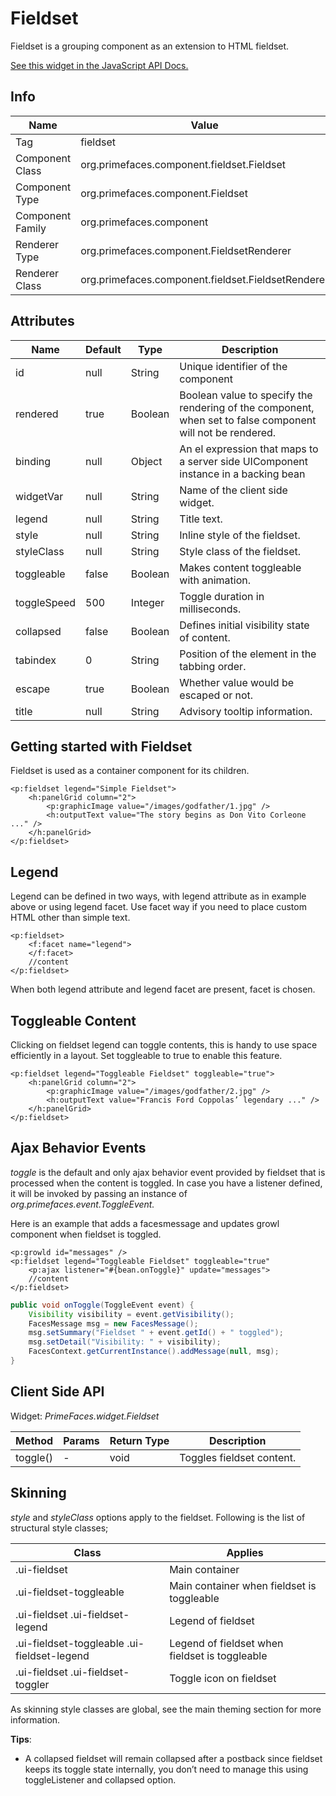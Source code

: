 # Fieldset

Fieldset is a grouping component as an extension to HTML fieldset.

[See this widget in the JavaScript API Docs.](../../jsdocs/classes/primefaces.widget.fieldset.html)

## Info

| Name | Value |
| --- | --- |
| Tag | fieldset
| Component Class | org.primefaces.component.fieldset.Fieldset
| Component Type | org.primefaces.component.Fieldset
| Component Family | org.primefaces.component |
| Renderer Type | org.primefaces.component.FieldsetRenderer
| Renderer Class | org.primefaces.component.fieldset.FieldsetRenderer

## Attributes

| Name | Default | Type | Description |
| --- | --- | --- | --- |
| id | null | String | Unique identifier of the component
| rendered | true | Boolean | Boolean value to specify the rendering of the component, when set to false component will not be rendered.
| binding | null | Object | An el expression that maps to a server side UIComponent instance in a backing bean
| widgetVar | null | String | Name of the client side widget.
| legend | null | String | Title text.
| style | null | String | Inline style of the fieldset.
| styleClass | null | String | Style class of the fieldset.
| toggleable | false | Boolean | Makes content toggleable with animation.
| toggleSpeed | 500 | Integer | Toggle duration in milliseconds.
| collapsed | false | Boolean | Defines initial visibility state of content.
| tabindex | 0 | String | Position of the element in the tabbing order.
| escape | true | Boolean | Whether value would be escaped or not.
| title | null | String | Advisory tooltip information.

## Getting started with Fieldset
Fieldset is used as a container component for its children.

```xhtml
<p:fieldset legend="Simple Fieldset">
    <h:panelGrid column="2">
        <p:graphicImage value="/images/godfather/1.jpg" />
        <h:outputText value="The story begins as Don Vito Corleone ..." />
    </h:panelGrid>
</p:fieldset>
```
## Legend
Legend can be defined in two ways, with legend attribute as in example above or using legend
facet. Use facet way if you need to place custom HTML other than simple text.

```xhtml
<p:fieldset>
    <f:facet name="legend">
    </f:facet>
    //content
</p:fieldset>
```
When both legend attribute and legend facet are present, facet is chosen.

## Toggleable Content
Clicking on fieldset legend can toggle contents, this is handy to use space efficiently in a layout. Set
toggleable to true to enable this feature.

```xhtml
<p:fieldset legend="Toggleable Fieldset" toggleable="true">
    <h:panelGrid column="2">
        <p:graphicImage value="/images/godfather/2.jpg" />
        <h:outputText value="Francis Ford Coppolas’ legendary ..." />
    </h:panelGrid>
</p:fieldset>
```

## Ajax Behavior Events
_toggle_ is the default and only ajax behavior event provided by fieldset that is processed when the
content is toggled. In case you have a listener defined, it will be invoked by passing an instance of
_org.primefaces.event.ToggleEvent._

Here is an example that adds a facesmessage and updates growl component when fieldset is
toggled.

```xhtml
<p:growld id="messages" />
<p:fieldset legend="Toggleable Fieldset" toggleable="true"
    <p:ajax listener="#{bean.onToggle}" update="messages">
    //content
</p:fieldset>
```
```java
public void onToggle(ToggleEvent event) {
    Visibility visibility = event.getVisibility();
    FacesMessage msg = new FacesMessage();
    msg.setSummary("Fieldset " + event.getId() + " toggled");
    msg.setDetail("Visibility: " + visibility);
    FacesContext.getCurrentInstance().addMessage(null, msg);
}
```
## Client Side API
Widget: _PrimeFaces.widget.Fieldset_

| Method | Params | Return Type | Description |
| --- | --- | --- | --- |
| toggle() | - | void | Toggles fieldset content.

## Skinning
_style_ and _styleClass_ options apply to the fieldset. Following is the list of structural style classes;


| Class | Applies |
| --- | --- |
| .ui-fieldset | Main container
| .ui-fieldset-toggleable | Main container when fieldset is toggleable
| .ui-fieldset .ui-fieldset-legend | Legend of fieldset
| .ui-fieldset-toggleable .ui-fieldset-legend | Legend of fieldset when fieldset is toggleable
| .ui-fieldset .ui-fieldset-toggler | Toggle icon on fieldset

As skinning style classes are global, see the main theming section for more information.

**Tips**:

- A collapsed fieldset will remain collapsed after a postback since fieldset keeps its toggle state
    internally, you don’t need to manage this using toggleListener and collapsed option.
